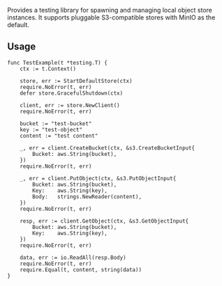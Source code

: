 Provides a testing library for spawning and managing local object store instances. It
supports pluggable S3-compatible stores with MinIO as the default.

## Usage

```
func TestExample(t *testing.T) {
	ctx := t.Context()

	store, err := StartDefaultStore(ctx)
	require.NoError(t, err)
	defer store.GracefulShutdown(ctx)

	client, err := store.NewClient()
	require.NoError(t, err)

	bucket := "test-bucket"
	key := "test-object"
	content := "test content"

	_, err = client.CreateBucket(ctx, &s3.CreateBucketInput{
		Bucket: aws.String(bucket),
	})
	require.NoError(t, err)

	_, err = client.PutObject(ctx, &s3.PutObjectInput{
		Bucket: aws.String(bucket),
		Key:    aws.String(key),
		Body:   strings.NewReader(content),
	})
	require.NoError(t, err)

	resp, err := client.GetObject(ctx, &s3.GetObjectInput{
		Bucket: aws.String(bucket),
		Key:    aws.String(key),
	})
	require.NoError(t, err)

	data, err := io.ReadAll(resp.Body)
	require.NoError(t, err)
	require.Equal(t, content, string(data))
}
```
